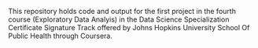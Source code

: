 This repository holds code and output for the first project in the fourth course (Exploratory Data Analyis) in the Data Science Specialization Certificate Signature Track offered by Johns Hopkins University School Of Public Health through Coursera.